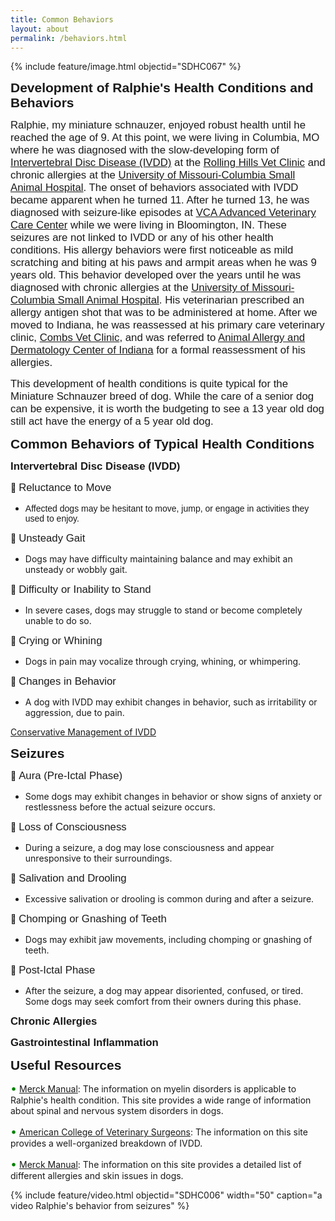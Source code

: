 ```yaml
---
title: Common Behaviors
layout: about
permalink: /behaviors.html
---
```


{% include feature/image.html objectid="SDHC067" %}

<span style="font-family: 'Bradley Hand ITC', sans-serif; font-size: 1.5em; font-weight: bold">Development of Ralphie's Health Conditions and Behaviors</span>

<span style="font-family: 'Perpetua', sans-serif; font-size: 1.2em">Ralphie, my miniature schnauzer, enjoyed robust health until he reached the age of 9. At this point, we were living in Columbia, MO where he was diagnosed with the slow-developing form of [Intervertebral Disc Disease (IVDD)](https://www.youtube.com/watch?v=u3DFNXvUEH0) at the [Rolling Hills Vet Clinic](https://rollinghillsvethospital.com/) and chronic allergies at the [University of Missouri-Columbia Small Animal Hospital](https://vhc.missouri.edu/small-animal-hospital/). The onset of behaviors associated with IVDD became apparent when he turned 11. After he turned 13, he was diagnosed with seizure-like episodes at [VCA Advanced Veterinary Care Center](https://vcahospitals.com/advanced-veterinary-care-center) while we were living in Bloomington, IN. These seizures are not linked to IVDD or any of his other health conditions. His allergy behaviors were first noticeable as mild scratching and biting at his paws and armpit areas when he was 9 years old. This behavior developed over the years until he was diagnosed with chronic allergies at the [University of Missouri-Columbia Small Animal Hospital](https://vhc.missouri.edu/small-animal-hospital/). His veterinarian prescribed an allergy antigen shot that was to be administered at home. After we moved to Indiana, he was reassessed at his primary care veterinary clinic, [Combs Vet Clinic](https://www.combsvetclinic.com/), and was referred to [Animal Allergy and Dermatology Center of Indiana](https://www.aadci.com/) for a formal reassessment of his allergies.</span>

<span style="font-family: 'Perpetua', sans-serif; font-size: 1.2em">This development of health conditions is quite typical for the Miniature Schnauzer breed of dog. While the care of a senior dog can be expensive, it is worth the budgeting to see a 13 year old dog still act have the energy of a 5 year old dog.</span>

<span style="font-family: 'Bradley Hand ITC', sans-serif; font-size: 1.5em; font-weight: bold">Common Behaviors of Typical Health Conditions

  <span style="font-family: 'Bradley Hand ITC', sans-serif; font-size: 1.2em; font-weight: bold">Intervertebral Disc Disease (IVDD)

🔵 <span style="font-family: 'Perpetua', sans-serif; font-size: 1.2em">Reluctance to Move
  
  - <span style="font-family: 'Perpetua', sans-serif; font-size: 1em">Affected dogs may be hesitant to move, jump, or engage in activities they used to enjoy.

🔵 <span style="font-family: 'Perpetua', sans-serif; font-size: 1.2em">Unsteady Gait

  - Dogs may have difficulty maintaining balance and may exhibit an unsteady or wobbly gait.

🔵 <span style="font-family: 'Perpetua', sans-serif; font-size: 1.2em">Difficulty or Inability to Stand
 
  - In severe cases, dogs may struggle to stand or become completely unable to do so.

🔵 <span style="font-family: 'Perpetua', sans-serif; font-size: 1.2em">Crying or Whining
 
 - Dogs in pain may vocalize through crying, whining, or whimpering.

🔵 <span style="font-family: 'Perpetua', sans-serif; font-size: 1.2em">Changes in Behavior
 
  - A dog with IVDD may exhibit changes in behavior, such as irritability or aggression, due to pain.

[Conservative Management of IVDD](https://www.youtube.com/watch?v=SN_Sodwrd68)

  <span style="font-family: 'Bradley Hand ITC', sans-serif; font-size: 1.5em; font-weight: bold">Seizures

🔵 <span style="font-family: 'Perpetua', sans-serif; font-size: 1.2em">Aura (Pre-Ictal Phase)
 
  - Some dogs may exhibit changes in behavior or show signs of anxiety or restlessness before the actual seizure occurs.

🔵 <span style="font-family: 'Perpetua', sans-serif; font-size: 1.2em">Loss of Consciousness
 
  - During a seizure, a dog may lose consciousness and appear unresponsive to their surroundings.

🔵 <span style="font-family: 'Perpetua', sans-serif; font-size: 1.2em">Salivation and Drooling

 - Excessive salivation or drooling is common during and after a seizure.

🔵 <span style="font-family: 'Perpetua', sans-serif; font-size: 1.2em">Chomping or Gnashing of Teeth
 
  - Dogs may exhibit jaw movements, including chomping or gnashing of teeth.

🔵 <span style="font-family: 'Perpetua', sans-serif; font-size: 1.2em">Post-Ictal Phase
 
  - After the seizure, a dog may appear disoriented, confused, or tired. Some dogs may seek comfort from their owners during this phase.

  <span style="font-family: 'Bradley Hand ITC', sans-serif; font-size: 1.2em; font-weight: bold">Chronic Allergies

  <span style="font-family: 'Bradley Hand ITC', sans-serif; font-size: 1.2em; font-weight: bold">Gastrointestinal Inflammation

<span style="font-family: 'Bradley Hand ITC', sans-serif; font-size: 1.5em; font-weight: bold">Useful Resources

<span style="color: green; font-size: large;">&bull;</span> [Merck Manual](https://www.merckvetmanual.com/nervous-system): The information on myelin disorders is applicable to Ralphie's health condition. This site provides a wide range of information about spinal and nervous system disorders in dogs.

<span style="color: green; font-size: large;">&bull;</span> [American College of Veterinary Surgeons](https://www.acvs.org/small-animal/intervertebral-disc-disease/): The information on this site provides a well-organized breakdown of IVDD.

<span style="color: green; font-size: large;">&bull;</span> [Merck Manual](https://www.merckvetmanual.com/dog-owners/ear-disorders-of-dogs/disorders-of-the-outer-ear-in-dogs#v39104914): The information on this site provides a detailed list of different allergies and skin issues in dogs. 

{% include feature/video.html objectid="SDHC006" width="50" caption="a video Ralphie's behavior from seizures" %}</span>


